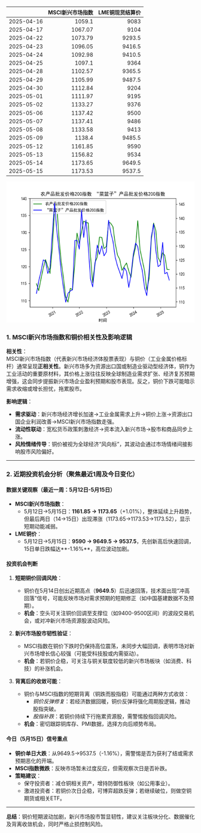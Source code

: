 |            |   MSCI新兴市场指数 |   LME铜现货结算价 |
|:-----------|-------------------:|------------------:|
| 2025-04-16 |            1059.1  |            9083   |
| 2025-04-17 |            1067.07 |            9104   |
| 2025-04-22 |            1073.79 |            9293.5 |
| 2025-04-23 |            1096.05 |            9416.5 |
| 2025-04-24 |            1092.98 |            9410.5 |
| 2025-04-25 |            1097.1  |            9364   |
| 2025-04-28 |            1102.57 |            9365.5 |
| 2025-04-29 |            1105.99 |            9487.5 |
| 2025-04-30 |            1112.84 |            9204   |
| 2025-05-01 |            1111.97 |            9195   |
| 2025-05-02 |            1133.27 |            9376   |
| 2025-05-06 |            1137.42 |            9500   |
| 2025-05-07 |            1137.41 |            9486   |
| 2025-05-08 |            1133.58 |            9413   |
| 2025-05-09 |            1138.4  |            9485.5 |
| 2025-05-12 |            1161.85 |            9590   |
| 2025-05-13 |            1156.82 |            9534   |
| 2025-05-14 |            1173.65 |            9649.5 |
| 2025-05-15 |            1173.53 |            9537.5 |

![图](MSCI_copper.png)



### 1. MSCI新兴市场指数和铜价相关性及影响逻辑

**相关性**：  
MSCI新兴市场指数（代表新兴市场经济体股票表现）与铜价（工业金属价格标杆）通常呈现**正相关性**。新兴市场多为资源出口国或制造业驱动型经济体，铜作为工业活动的重要原材料，其价格上涨往往反映全球制造业需求扩张、经济复苏预期增强，这会同步提振新兴市场企业盈利预期和股市表现。反之，铜价下跌可能暗示需求收缩或增长担忧，拖累股市。

**影响逻辑**：  
- **需求驱动**：新兴市场经济增长加速→工业金属需求上升→铜价上涨→资源出口国企业利润改善→MSCI新兴市场指数走强。  
- **流动性联动**：宽松货币政策刺激经济→资本流入新兴市场→股市和商品同步上涨。  
- **风险情绪传导**：铜价被视为全球经济“风向标”，其波动会通过市场情绪间接影响股市风险偏好。

---

### 2. 近期投资机会分析（聚焦最近1周及今日变化）

#### **数据关键观察（最近一周：5月12日-5月15日）**  
- **MSCI新兴市场指数**：  
  - 5月12日→5月15日：**1161.85 → 1173.65**（+1.01%），整体延续上升趋势，但最后两日（14→15日）出现滞涨（1173.65→1173.53→1173.52），显示短期动能减弱。  
- **LME铜价**：  
  - 5月12日→5月15日：**9590 → 9649.5 → 9537.5**，先创新高后快速回调，15日单日跌幅达**-1.16%**，高位波动加剧。  

#### **投资机会判断**  
1. **短期铜价回调风险**：  
   - 铜价在5月14日创出近期高点（**9649.5**）后迅速回落，技术面出现“冲高回落”信号，可能反映市场对需求预期的短期修正（如中国基建数据不及预期）。  
   - **机会**：空头可关注铜价回调至支撑位（如9400-9500区间）的波段交易机会，或对冲新兴市场资源股波动风险。  

2. **新兴市场股市韧性验证**：  
   - MSCI指数在铜价下跌时仍保持高位震荡，未同步大幅回调，表明市场对新兴市场增长信心较强（可能受科技股或内需驱动）。  
   - **机会**：若铜价企稳，可关注与铜关联度较低的新兴市场板块（如消费、科技）的补涨机会。  

3. **背离后的收敛可能**：  
   - 铜价与MSCI指数的短期背离（铜跌而股指稳）可能通过两种方式收敛：  
     - *铜价反弹修复*：若经济数据回暖，铜价反弹将强化周期股逻辑，推动股指突破。  
     - *股指补跌*：若铜价持续下行拖累资源股，需警惕股指回调风险。  
   - **机会**：密切跟踪铜库存、PMI数据，选择方向后顺势布局。  

#### **今日（5月15日）信号重点**  
- **铜价单日大跌**：从9649.5→9537.5（-1.16%），需警惕是否为获利了结或需求预期恶化的开端。  
- **MSCI指数微跌**：反映市场暂未过度反应，但需观察次日是否补跌。  
- **策略建议**：  
  - 保守投资者：减仓铜相关资产，增持防御性板块（如公用事业）。  
  - 激进投资者：若铜价次日企稳，可博弈超跌反弹；若继续破位，则做空铜期货或相关ETF。  

---

**总结**：铜价短期波动加剧，新兴市场股市暂显韧性，建议关注板块分化、数据催化及背离收敛机会，同时严格止损控制风险。
